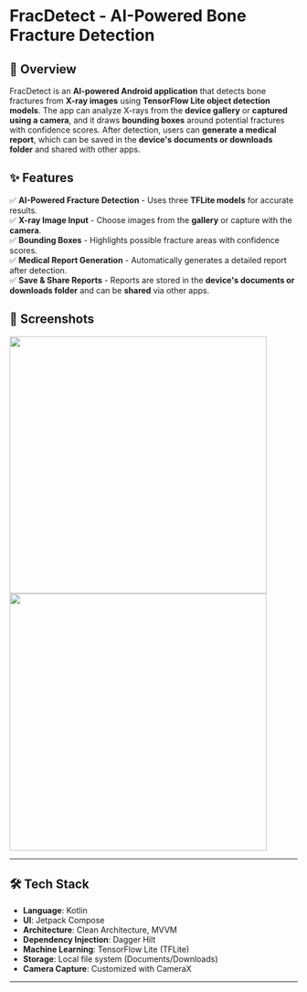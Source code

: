 # FracDetect - AI-Powered Bone Fracture Detection  

## 📌 Overview
FracDetect is an **AI-powered Android application** that detects bone fractures from **X-ray images** using **TensorFlow Lite object detection models**. The app can analyze X-rays from the **device gallery** or **captured using a camera**, and it draws **bounding boxes** around potential fractures with confidence scores. After detection, users can **generate a medical report**, which can be saved in the **device's documents or downloads folder** and shared with other apps.

## ✨ Features
✅ **AI-Powered Fracture Detection** - Uses three **TFLite models** for accurate results.  
✅ **X-ray Image Input** - Choose images from the **gallery** or capture with the **camera**.  
✅ **Bounding Boxes** - Highlights possible fracture areas with confidence scores.  
✅ **Medical Report Generation** - Automatically generates a detailed report after detection.  
✅ **Save & Share Reports** - Reports are stored in the **device's documents or downloads folder** and can be **shared** via other apps.  

## 📱 Screenshots
<!-- Add images here -->
<img src="https://github.com/user-attachments/assets/7a526e0b-5905-4b47-a27a-c917862382ac" width="450"> <img src="https://github.com/user-attachments/assets/4a003350-c70a-412a-b336-4356c07aa431" width="450">

---

## 🛠 Tech Stack
- **Language**: Kotlin  
- **UI**: Jetpack Compose  
- **Architecture**: Clean Architecture, MVVM  
- **Dependency Injection**: Dagger Hilt  
- **Machine Learning**: TensorFlow Lite (TFLite)  
- **Storage**: Local file system (Documents/Downloads)
- **Camera Capture**: Customized with CameraX  

---

